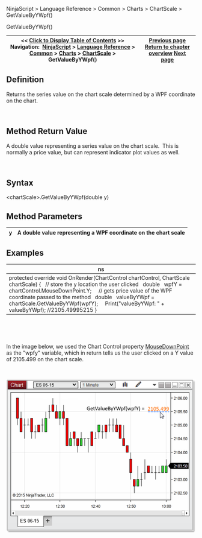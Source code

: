﻿


NinjaScript \> Language Reference \> Common \> Charts \> ChartScale \> GetValueByYWpf()






















GetValueByYWpf()







| \<\< [Click to Display Table of Contents](getvaluebyywpf.md) \>\> **Navigation:**     [NinjaScript](ninjascript.md) \> [Language Reference](language_reference_wip.md) \> [Common](common.md) \> [Charts](chart.md) \> [ChartScale](chartscale.md) \> GetValueByYWpf() | [Previous page](getvaluebyy.md) [Return to chapter overview](chartscale.md) [Next page](getybyvalue.md) |
| --- | --- |











## Definition


Returns the series value on the chart scale determined by a WPF coordinate on the chart.  


 


## Method Return Value


A double value representing a series value on the chart scale.  This is normally a price value, but can represent indicator plot values as well.


 


## Syntax
\<chartScale\>.GetValueByYWpf(double y)


## 


## Method Parameters




| y | A double value representing a WPF coordinate on the chart scale |
| --- | --- |



## 


## 


## Examples




| ns |
| --- |
| protected override void OnRender(ChartControl chartControl, ChartScale chartScale) {    // store the y location the user clicked    double   wpfY \= chartControl.MouseDownPoint.Y;      // gets price value of the WPF coordinate passed to the method    double   valueByYWpf \= chartScale.GetValueByYWpf(wpfY);      Print("valueByYWpf: " \+ valueByYWpf); //2105\.49995215 } |



 


 


In the image below, we used the Chart Control property [MouseDownPoint](mousedownpoint.md) as the "wpfy" variable, which in return tells us the user clicked on a Y value of 2105\.499 on the chart scale.


 


![getvaluebyywpf](getvaluebyywpf.png)








